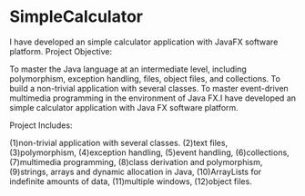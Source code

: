 # SimpleCalculator
I have developed an simple calculator application with JavaFX software platform.
Project Objective:

To master the Java language at an intermediate level, including polymorphism, exception handling, files, object files, and collections. To build a non-trivial application with several classes. To master event-driven multimedia programming in the environment of Java FX.I have developed an simple calculator application with Java FX software platform. 

Project Includes:

(1)non-trivial application with several classes. 
(2)text files, 
(3)polymorphism, 
(4)exception handling, 
(5)event handling,
(6)collections,
(7)multimedia programming,
(8)class derivation and polymorphism,
(9)strings, arrays and dynamic allocation in Java,
(10)ArrayLists for indefinite amounts of data,
(11)multiple windows,
(12)object files. 
